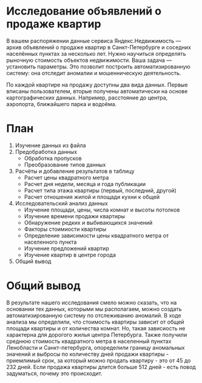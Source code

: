 # Исследование объявлений о продаже квартир

В вашем распоряжении данные сервиса Яндекс.Недвижимость — архив объявлений о продаже квартир в Санкт-Петербурге и соседних населённых пунктах за несколько лет. Нужно научиться определять рыночную стоимость объектов недвижимости. Ваша задача — установить параметры. Это позволит построить автоматизированную систему: она отследит аномалии и мошенническую деятельность. 

По каждой квартире на продажу доступны два вида данных. Первые вписаны пользователем, вторые получены автоматически на основе картографических данных. Например, расстояние до центра, аэропорта, ближайшего парка и водоёма. 

# План 
1. Изучение данных из файла
2.  Предобработка данных
    *  Обработка пропусков
    *  Преобразование типов данных
3.  Расчёты и добавление результатов в таблицу
    *  Расчет цены квадратного метра
    *  Расчет дня недели, месяца и года публикации
    *  Расчет типа этажа квартиры (первый, последний, другой)
    *  Расчет отношения жилой и площади кухни к общей
4.  Исследовательский анализ данных
    *  Изучение площади, цены, числа комнат и высоты потолков
    *  Изучение времени продажи квартиры
    *  Обнаружение редких и выбивающихся значений
    *  Факторы стоимиости квартиры
    *  Определение зависимости цены квадратного метра от населенного пункта
    *  Изучение предложений квартир
    *  Изучение квартир в центре города
5.  Общий вывод

# Общий вывод
В результате нашего исследования смело можно сказать, что на основании тех данных, которыми мы располагаем, можно создать автоматизированную систему по отслеживанию аномалий. В ходе анализа мы определили, что стоимость квартиры зависит от общей площади квартиры и от количества комнат. Но, такая зависиость не характерна для дорогого жилья центра Петербурга. Также получили среднюю стоимость квадратного метра в населенный пунктах Ленобласти и Санкт-петербурга, опоределили границу аномальных значений и выбросы по количеству дней продажи квартиры - приемлимый срок, за который можно продать квартиру - это от 45 до 232 дней. Если продажа квартиры длится больше 512 дней - есть повод задуматься, почему это происходит.